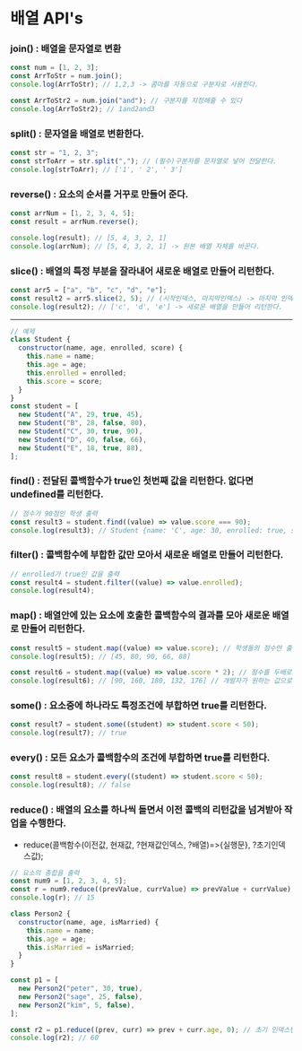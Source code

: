 # 배열 API's

### join() : 배열을 문자열로 변환

```javascript
const num = [1, 2, 3];
const ArrToStr = num.join();
console.log(ArrToStr); // 1,2,3 -> 콤마를 자동으로 구분자로 사용한다.

const ArrToStr2 = num.join("and"); // 구분자를 지정해줄 수 있다
console.log(ArrToStr2); // 1and2and3
```

### split() : 문자열을 배열로 변환한다.

```javascript
const str = "1, 2, 3";
const strToArr = str.split(","); // (필수)구분자를 문자열로 넣어 전달한다.
console.log(strToArr); // ['1', ' 2', ' 3']
```

### reverse() : 요소의 순서를 거꾸로 만들어 준다.

```javascript
const arrNum = [1, 2, 3, 4, 5];
const result = arrNum.reverse();

console.log(result); // [5, 4, 3, 2, 1]
console.log(arrNum); // [5, 4, 3, 2, 1] -> 원본 배열 자체를 바꾼다.
```

### slice() : 배열의 특정 부분을 잘라내어 새로운 배열로 만들어 리턴한다.

```javascript
const arr5 = ["a", "b", "c", "d", "e"];
const result2 = arr5.slice(2, 5); // (시작인덱스, 마지막인덱스) -> 마지막 인덱스는 자기자신을 포함하지 않는다.
console.log(result2); // ['c', 'd', 'e'] -> 새로운 배열을 만들어 리턴한다.
```

---

```javascript
// 예제
class Student {
  constructor(name, age, enrolled, score) {
    this.name = name;
    this.age = age;
    this.enrolled = enrolled;
    this.score = score;
  }
}
const student = [
  new Student("A", 29, true, 45),
  new Student("B", 28, false, 80),
  new Student("C", 30, true, 90),
  new Student("D", 40, false, 66),
  new Student("E", 18, true, 88),
];
```

### find() : 전달된 콜백함수가 true인 첫번째 값을 리턴한다. 없다면 undefined를 리턴한다.

```javascript
// 점수가 90점인 학생 출력
const result3 = student.find((value) => value.score === 90);
console.log(result3); // Student {name: 'C', age: 30, enrolled: true, score: 90}
```

### filter() : 콜백함수에 부합한 값만 모아서 새로운 배열로 만들어 리턴한다.

```javascript
// enrolled가 true인 값을 출력
const result4 = student.filter((value) => value.enrolled);
console.log(result4);
```

### map() : 배열안에 있는 요소에 호출한 콜백함수의 결과를 모아 새로운 배열로 만들어 리턴한다.

```javascript
const result5 = student.map((value) => value.score); // 학생들의 점수만 출력
console.log(result5); // [45, 80, 90, 66, 88]

const result6 = student.map((value) => value.score * 2); // 점수를 두배로 만들기
console.log(result6); // [90, 160, 180, 132, 176] // 개발자가 원하는 값으로 변환할 수 있다.
```

### some() : 요소중에 하나라도 특정조건에 부합하면 true를 리턴한다.

```javascript
const result7 = student.some((student) => student.score < 50);
console.log(result7); // true
```

### every() : 모든 요소가 콜백함수의 조건에 부합하면 true를 리턴한다.

```javascript
const result8 = student.every((student) => student.score < 50);
console.log(result8); // false
```

### reduce() : 배열의 요소를 하나씩 돌면서 이전 콜백의 리턴값을 넘겨받아 작업을 수행한다.

- reduce(콜백함수(이전값, 현재값, ?현재값인덱스, ?배열)=>{실행문}, ?초기인덱스값);

```javascript
// 요소의 총합을 출력
const num9 = [1, 2, 3, 4, 5];
const r = num9.reduce((prevValue, currValue) => prevValue + currValue); // 초기값 지정X
console.log(r); // 15

class Person2 {
  constructor(name, age, isMarried) {
    this.name = name;
    this.age = age;
    this.isMarried = isMarried;
  }
}

const p1 = [
  new Person2("peter", 30, true),
  new Person2("sage", 25, false),
  new Person2("kim", 5, false),
];

const r2 = p1.reduce((prev, curr) => prev + curr.age, 0); // 초기 인덱스번호를 0으로 지정
console.log(r2); // 60
```
